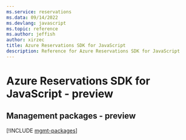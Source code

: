 ```yaml
---
ms.service: reservations
ms.data: 09/14/2022
ms.devlang: javascript
ms.topic: reference
ms.author: jeffish
author: xirzec
title: Azure Reservations SDK for JavaScript
description: Reference for Azure Reservations SDK for JavaScript
---
```

# Azure Reservations SDK for JavaScript - preview

## Management packages - preview
[!INCLUDE [mgmt-packages](reservations-mgmt-index.md)]
